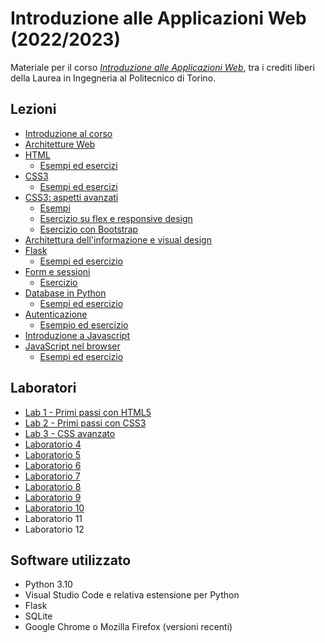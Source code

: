 # Introduzione alle Applicazioni Web (2022/2023)

Materiale per il corso _[Introduzione alle Applicazioni Web](https://github.com/polito-iaw-2022)_, tra i crediti liberi della Laurea in Ingegneria al Politecnico di Torino.

## Lezioni

* [Introduzione al corso](./slide/00-intro.pdf)
* [Architetture Web](./slide/01-web-architectures.pdf)
* [HTML](./slide/02-html.pdf)
  * [Esempi ed esercizi](./esercizi/02-html/)
* [CSS3](./slide/03-css.pdf)
  * [Esempi ed esercizi](./esercizi/03-css/)
* [CSS3: aspetti avanzati](./slide/04-more-css.pdf)
  * [Esempi](./esercizi/04-more-css/)
  * [Esercizio su flex e responsive design](./esercizi/04-more-css/01-esercizio-flex-responsive/)
  * [Esercizio con Bootstrap](./esercizi/04-more-css/02-esercizio-bootstrap/)
* [Architettura dell'informazione e visual design](./slide/05-ia-visual-design.pdf)
* [Flask](./slide/06-flask.pdf)
  * [Esempi ed esercizio](./esercizi/06-flask/)
* [Form e sessioni](./slide/07-forms-sessions.pdf)
  * [Esercizio](./esercizi/07-form-session/)
* [Database in Python](./slide/08-database.pdf)
  * [Esempi ed esercizio](./esercizi/08-database/)
* [Autenticazione](./slide/09-authentication.pdf)
  * [Esempio ed esercizio](./esercizi/09-authentication)
* [Introduzione a Javascript](./slide/10-javascript-basics.pdf)
* [JavaScript nel browser](./slide/11-javascript-browser.pdf)
  * [Esempi ed esercizio](./esercizi/11-javascript-browser/)


## Laboratori
* [Lab 1 - Primi passi con HTML5](./laboratori/lab-01/lab-1-primi-passi-html.pdf)
* [Lab 2 - Primi passi con CSS3](./laboratori/lab-02/lab-2-css.pdf)
* [Lab 3 - CSS avanzato](./laboratori/lab-03/lab-3-css-avanzato.pdf)
* [Laboratorio 4](./laboratori/lab-04/lab-4-bootstrap.pdf)
* [Laboratorio 5](./laboratori/lab-05/lab-5-flask.pdf)
* [Laboratorio 6](./laboratori/lab-06/lab-6-flask-avanzato.pdf)
* [Laboratorio 7](./laboratori/lab-07/lab-7-form.pdf)
* [Laboratorio 8](./laboratori/lab-08/lab-8-database.pdf)
* [Laboratorio 9](./laboratori/lab-09/lab-9-authentication.pdf)
* [Laboratorio 10](./laboratori/lab-10/lab-10-javascript.pdf)
* Laboratorio 11
* Laboratorio 12

## Software utilizzato
* Python 3.10
* Visual Studio Code e relativa estensione per Python
* Flask
* SQLite
* Google Chrome o Mozilla Firefox (versioni recenti)
